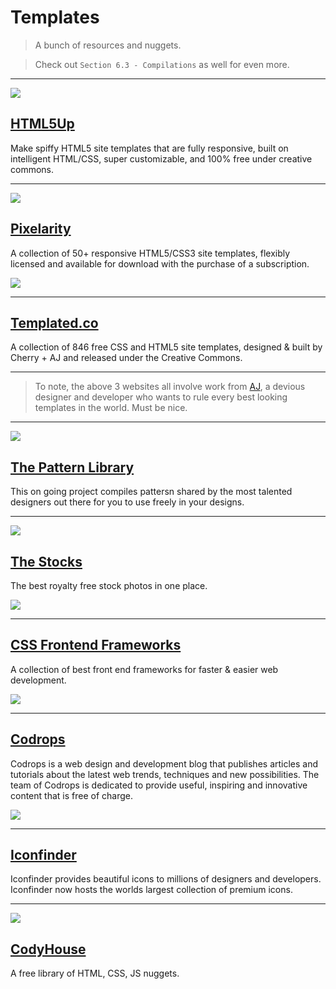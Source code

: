 # Templates

> A bunch of resources and nuggets.

> Check out `Section 6.3 - Compilations` as well for even more.

---

![](http://html5up.net/uploads/images/twenty.jpg)

## [HTML5Up](http://html5up.net/)

Make spiffy HTML5 site templates that are fully responsive, built on intelligent HTML/CSS, super customizable, and 100% free under creative commons.

---

![](https://huacm.files.wordpress.com/2015/03/pixelarity.png)

## [Pixelarity](http://pixelarity.com/)

A collection of 50+ responsive HTML5/CSS3 site templates, flexibly licensed and available for download with the purchase of a subscription.

![](https://huacm.files.wordpress.com/2015/03/templated.png)

---

## [Templated.co](http://templated.co/)

A collection of 846
free CSS and HTML5 site
templates, designed &
built by Cherry + AJ and
released under the Creative Commons.

---

> To note, the above 3 websites all involve work from [AJ](https://twitter.com/n33co), a devious designer and developer who wants to rule every best looking templates in the world. Must be nice.

---

![](https://huacm.files.wordpress.com/2015/03/the-pattern-library.png)

## [The Pattern Library](http://thepatternlibrary.com/)

This on going project compiles pattersn shared by the most talented designers out there for you to  use freely in your designs.

---

![](https://huacm.files.wordpress.com/2015/03/thestocks-im.png)

## [The Stocks](http://thestocks.im/)

The best royalty free stock photos in one place.

![](https://huacm.files.wordpress.com/2015/03/cssframeworks.png)

---

## [CSS Frontend Frameworks](http://usablica.github.io/front-end-frameworks/compare.html)

A collection of best front end frameworks for faster & easier web development.

![](https://lh3.googleusercontent.com/-dnxopSaxu_o/UZDM-1XT2AI/AAAAAAAAA40/khgHSWKrG6Y/s630-fcrop64=1,00510000ffadffff/CodropsGPCover.jpg)

---

## [Codrops](http://tympanus.net/codrops/)

Codrops is a web design and development blog that publishes articles and tutorials about the latest web trends, techniques and new possibilities. The team of Codrops is dedicated to provide useful, inspiring and innovative content that is free of charge.

![](https://huacm.files.wordpress.com/2015/03/iconfinder.png)

---

## [Iconfinder](http://iconfinder.com)

Iconfinder provides beautiful icons to millions of designers and developers. Iconfinder now hosts the worlds largest collection of premium icons.

---

![](https://huacm.files.wordpress.com/2015/03/codyhouse.png)

## [CodyHouse](http://codyhouse.co/)

A free library of HTML, CSS, JS nuggets.
